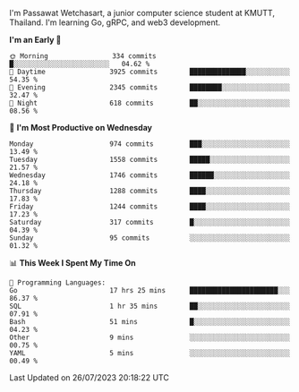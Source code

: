 
I'm Passawat Wetchasart, a junior computer science student at KMUTT, Thailand. I'm learning Go, gRPC, and web3 development.



<!--START_SECTION:waka-->
**I'm an Early 🐤** 

```text
🌞 Morning                334 commits         █░░░░░░░░░░░░░░░░░░░░░░░░   04.62 % 
🌆 Daytime                3925 commits        ██████████████░░░░░░░░░░░   54.35 % 
🌃 Evening                2345 commits        ████████░░░░░░░░░░░░░░░░░   32.47 % 
🌙 Night                  618 commits         ██░░░░░░░░░░░░░░░░░░░░░░░   08.56 % 
```
📅 **I'm Most Productive on Wednesday** 

```text
Monday                   974 commits         ███░░░░░░░░░░░░░░░░░░░░░░   13.49 % 
Tuesday                  1558 commits        █████░░░░░░░░░░░░░░░░░░░░   21.57 % 
Wednesday                1746 commits        ██████░░░░░░░░░░░░░░░░░░░   24.18 % 
Thursday                 1288 commits        ████░░░░░░░░░░░░░░░░░░░░░   17.83 % 
Friday                   1244 commits        ████░░░░░░░░░░░░░░░░░░░░░   17.23 % 
Saturday                 317 commits         █░░░░░░░░░░░░░░░░░░░░░░░░   04.39 % 
Sunday                   95 commits          ░░░░░░░░░░░░░░░░░░░░░░░░░   01.32 % 
```


📊 **This Week I Spent My Time On** 

```text
💬 Programming Languages: 
Go                       17 hrs 25 mins      ██████████████████████░░░   86.37 % 
SQL                      1 hr 35 mins        ██░░░░░░░░░░░░░░░░░░░░░░░   07.91 % 
Bash                     51 mins             █░░░░░░░░░░░░░░░░░░░░░░░░   04.23 % 
Other                    9 mins              ░░░░░░░░░░░░░░░░░░░░░░░░░   00.75 % 
YAML                     5 mins              ░░░░░░░░░░░░░░░░░░░░░░░░░   00.49 % 
```


 Last Updated on 26/07/2023 20:18:22 UTC
<!--END_SECTION:waka-->

<!--
**markpassawat/markpassawat** is a ✨ _special_ ✨ repository because its `README.md` (this file) appears on your GitHub profile.

Here are some ideas to get you started:

- 🔭 I’m currently working on ...
- 🌱 I’m currently learning ...
- 👯 I’m looking to collaborate on ...
- 🤔 I’m looking for help with ...
- 💬 Ask me about ...
- 📫 How to reach me: ...
- 😄 Pronouns: He/Him
- ⚡ Fun fact: ...
-->
